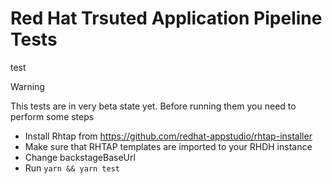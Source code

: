 # Red Hat Trsuted Application Pipeline Tests

test

> [!WARNING]  
> This tests are in very beta state yet. Before running them you need to perform some steps

* Install Rhtap from https://github.com/redhat-appstudio/rhtap-installer
* Make sure that RHTAP templates[](https://github.com/redhat-appstudio/tssc-sample-templates) are imported to your RHDH instance 
* Change backstageBaseUrl[](/src/tests/components.test.ts)
* Run `yarn && yarn test`
